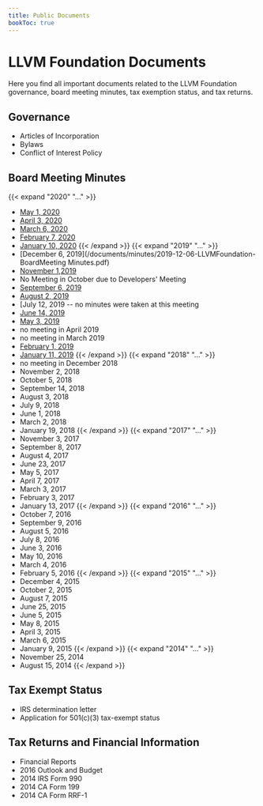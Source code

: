 ```yaml
---
title: Public Documents
bookToc: true
---
```

# LLVM Foundation Documents
Here you find all important documents related to the LLVM Foundation governance, board meeting minutes, tax exemption status, and tax returns.

## Governance
 * Articles of Incorporation
 * Bylaws
 * Conflict of Interest Policy

## Board Meeting Minutes
{{< expand "2020" "..." >}}
 * [May 1, 2020](/documents/minutes/2020-05-01.pdf)
 * [April 3, 2020](/documents/minutes/2020-04-03.pdf)
 * [March 6, 2020](/documents/minutes/2020-03-06.pdf)
 * [February 7, 2020](/documents/minutes/2020-02-07.pdf)
 * [January 10, 2020](/documents/minutes/2020-01-10-LLVMFoundation-BoardMeetingMinutes.pdf)
{{< /expand >}}
{{< expand "2019" "..." >}}
 * [December 6, 2019](/documents/minutes/2019-12-06-LLVMFoundation-BoardMeeting Minutes.pdf)
 * [November 1,2019](/documents/minutes/2019-11-01-LLVMFoundation-BoardMeetingMinutes.pdf)
 * No Meeting in October due to Developers' Meeting
 * [September 6, 2019](/documents/minutes/2019-09-06-LLVMFoundation-BoardMeetingMinutes.pdf)
 * [August 2, 2019](/documents/minutes/2019-08-02-LLVMFoundation-BoardMeetingMinutes.pdf)
 * [July 12, 2019 -- no minutes were taken at this meeting
 * [June 14, 2019](/documents/minutes/2019-06-14.pdf)
 * [May 3, 2019](/documents/minutes/2019-05-03.pdf)
 * no meeting in April 2019
 * no meeting in March 2019
 * [February 1, 2019](/documents/minutes/2019-02-01.pdf)
 * [January 11, 2019](/documents/minutes/2019-01-11.pdf)
{{< /expand >}}
{{< expand "2018" "..." >}}
 * no meeting in December 2018
 * November 2, 2018
 * October 5, 2018
 * September 14, 2018
 * August 3, 2018
 * July 9, 2018
 * June 1, 2018
 * March 2, 2018
 * January 19, 2018
{{< /expand >}} 
{{< expand "2017" "..." >}}
 * November 3, 2017
 * September 8, 2017
 * August 4, 2017
 * June 23, 2017
 * May 5, 2017
 * April 7, 2017
 * March 3, 2017
 * February 3, 2017
 * January 13, 2017
{{< /expand >}}
{{< expand "2016" "..." >}} 
 * October 7, 2016
 * September 9, 2016
 * August 5, 2016
 * July 8, 2016
 * June 3, 2016
 * May 10, 2016
 * March 4, 2016
 * February 5, 2016
{{< /expand >}}
{{< expand "2015" "..." >}} 
 * December 4, 2015
 * October 2, 2015
 * August 7, 2015
 * June 25, 2015
 * June 5, 2015
 * May 8, 2015
 * April 3, 2015
 * March 6, 2015
 * January 9, 2015
{{< /expand >}}
{{< expand "2014" "..." >}} 
 * November 25, 2014
 * August 15, 2014
{{< /expand >}}

## Tax Exempt Status
 * IRS determination letter
 * Application for 501(c)(3) tax-exempt status

## Tax Returns and Financial Information
 * Financial Reports
 * 2016 Outlook and Budget
 * 2014 IRS Form 990
 * 2014 CA Form 199
 * 2014 CA Form RRF-1
